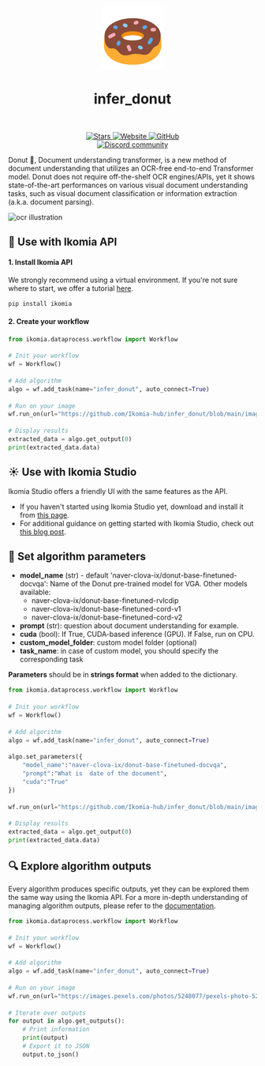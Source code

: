 <div align="center">
  <img src="images/icon.png" alt="Algorithm icon">
  <h1 align="center">infer_donut</h1>
</div>
<br />
<p align="center">
    <a href="https://github.com/Ikomia-hub/infer_donut">
        <img alt="Stars" src="https://img.shields.io/github/stars/Ikomia-hub/infer_donut">
    </a>
    <a href="https://app.ikomia.ai/hub/">
        <img alt="Website" src="https://img.shields.io/website/http/app.ikomia.ai/en.svg?down_color=red&down_message=offline&up_message=online">
    </a>
    <a href="https://github.com/Ikomia-hub/infer_donut/blob/main/LICENSE.md">
        <img alt="GitHub" src="https://img.shields.io/github/license/Ikomia-hub/infer_donut.svg?color=blue">
    </a>    
    <br>
    <a href="https://discord.com/invite/82Tnw9UGGc">
        <img alt="Discord community" src="https://img.shields.io/badge/Discord-white?style=social&logo=discord">
    </a> 
</p>

Donut :doughnut:, Document understanding transformer, is a new method of document understanding 
that utilizes an OCR-free end-to-end Transformer model. 
Donut does not require off-the-shelf OCR engines/APIs, yet it shows state-of-the-art performances 
on various visual document understanding tasks, such as visual document classification or 
information extraction (a.k.a. document parsing).

![ocr illustration](https://github.com/clovaai/donut/raw/master/misc/overview.png)



## :rocket: Use with Ikomia API

#### 1. Install Ikomia API

We strongly recommend using a virtual environment. If you're not sure where to start, we offer a tutorial [here](https://www.ikomia.ai/blog/a-step-by-step-guide-to-creating-virtual-environments-in-python).

```sh
pip install ikomia
```

#### 2. Create your workflow


```python
from ikomia.dataprocess.workflow import Workflow

# Init your workflow
wf = Workflow()

# Add algorithm
algo = wf.add_task(name="infer_donut", auto_connect=True)

# Run on your image  
wf.run_on(url="https://github.com/Ikomia-hub/infer_donut/blob/main/images/example.jpg")

# Display results
extracted_data = algo.get_output(0)
print(extracted_data.data)
```

## :sunny: Use with Ikomia Studio

Ikomia Studio offers a friendly UI with the same features as the API.
- If you haven't started using Ikomia Studio yet, download and install it from [this page](https://www.ikomia.ai/studio).
- For additional guidance on getting started with Ikomia Studio, check out [this blog post](https://www.ikomia.ai/blog/how-to-get-started-with-ikomia-studio).

## :pencil: Set algorithm parameters
- **model_name** (str) - default 'naver-clova-ix/donut-base-finetuned-docvqa': Name of the Donut pre-trained model for VGA. Other models available:
    - naver-clova-ix/donut-base-finetuned-rvlcdip
    - naver-clova-ix/donut-base-finetuned-cord-v1
    - naver-clova-ix/donut-base-finetuned-cord-v2
- **prompt** (str): question about document understanding for example.
- **cuda** (bool): If True, CUDA-based inference (GPU). If False, run on CPU.
- **custom_model_folder**: custom model folder (optional)
- **task_name**: in case of custom model, you should specify the corresponding task

**Parameters** should be in **strings format**  when added to the dictionary.

```python
from ikomia.dataprocess.workflow import Workflow

# Init your workflow
wf = Workflow()

# Add algorithm
algo = wf.add_task(name="infer_donut", auto_connect=True)

algo.set_parameters({
    "model_name":"naver-clova-ix/donut-base-finetuned-docvqa",
    "prompt":"What is  date of the document",
    "cuda":"True"
})

wf.run_on(url="https://github.com/Ikomia-hub/infer_donut/blob/main/images/example.jpg")

# Display results
extracted_data = algo.get_output(0)
print(extracted_data.data)
```

## :mag: Explore algorithm outputs

Every algorithm produces specific outputs, yet they can be explored them the same way using the Ikomia API. For a more in-depth understanding of managing algorithm outputs, please refer to the [documentation](https://ikomia-dev.github.io/python-api-documentation/advanced_guide/IO_management.html).

```python
from ikomia.dataprocess.workflow import Workflow

# Init your workflow
wf = Workflow()

# Add algorithm
algo = wf.add_task(name="infer_donut", auto_connect=True)

# Run on your image  
wf.run_on(url="https://images.pexels.com/photos/5248077/pexels-photo-5248077.jpeg?cs=srgb&dl=pexels-leeloothefirst-5248077.jpg&fm=jpg&w=640&h=960")

# Iterate over outputs
for output in algo.get_outputs():
    # Print information
    print(output)
    # Export it to JSON
    output.to_json()
```
